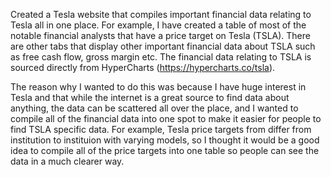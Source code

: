 Created a Tesla website that compiles important financial data relating to Tesla all in one place. For example,
I have created a table of most of the notable financial analysts that have a price target on Tesla (TSLA). There are other tabs that display other important financial data about TSLA such as free cash flow, gross margin etc. The financial data relating to TSLA is sourced directly from HyperCharts (https://hypercharts.co/tsla).

The reason why I wanted to do this was because I have huge interest in Tesla and that while the internet is a great source to find data about anything, the data can be scattered all over the place, and I wanted to compile all of the financial data into one spot to make it easier for people to find TSLA specific data. For example, Tesla price targets from differ from institution to instituion with varying models, so I thought it would be a good idea to compile all of the price targets into one table so people can see the data in a much clearer way.